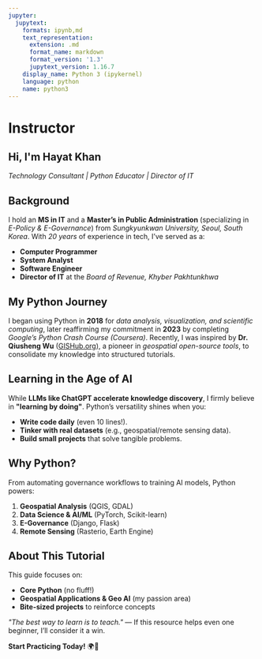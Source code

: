 ```yaml
---
jupyter:
  jupytext:
    formats: ipynb,md
    text_representation:
      extension: .md
      format_name: markdown
      format_version: '1.3'
      jupytext_version: 1.16.7
    display_name: Python 3 (ipykernel)
    language: python
    name: python3
---
```


# Instructor

## Hi, I'm Hayat Khan  

*Technology Consultant | Python Educator | Director of IT*  

## Background  
I hold an **MS in IT** and a **Master’s in Public Administration** (specializing in *E-Policy & E-Governance*) from *Sungkyunkwan University, Seoul, South Korea*. With  *20 years* of experience in tech, I’ve served as a:  
- **Computer Programmer**  
- **System Analyst**  
- **Software Engineer**  
- **Director of IT** at the *Board of Revenue, Khyber Pakhtunkhwa*  

## My Python Journey  
I began using Python in **2018** for *data analysis, visualization, and scientific computing*, later reaffirming my commitment in **2023** by completing *Google’s Python Crash Course (Coursera)*. Recently, I was inspired by **Dr. Qiusheng Wu** ([GISHub.org](https://gishub.org)), a pioneer in *geospatial open-source tools*, to consolidate my knowledge into structured tutorials.  

## Learning in the Age of AI  
While **LLMs like ChatGPT accelerate knowledge discovery**, I firmly believe in **"learning by doing"**. Python’s versatility shines when you:  
- **Write code daily** (even 10 lines!).  
- **Tinker with real datasets** (e.g., geospatial/remote sensing data).  
- **Build small projects** that solve tangible problems.  

## Why Python?  
From automating governance workflows to training AI models, Python powers:  
1. **Geospatial Analysis** (QGIS, GDAL)  
2. **Data Science & AI/ML** (PyTorch, Scikit-learn)  
3. **E-Governance** (Django, Flask)  
4. **Remote Sensing** (Rasterio, Earth Engine)  

## About This Tutorial  
This guide focuses on:  
- **Core Python** (no fluff!)  
- **Geospatial Applications & Geo AI** (my passion area)  
- **Bite-sized projects** to reinforce concepts  

*"The best way to learn is to teach."* — If this resource helps even one beginner, I’ll consider it a win.  

**Start Practicing Today!** 🌍🐍  